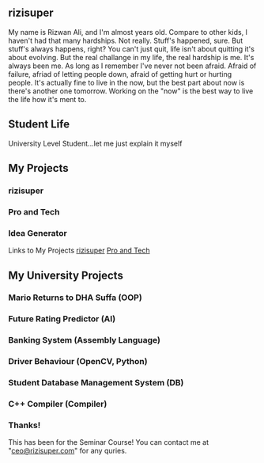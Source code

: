## rizisuper

My name is Rizwan Ali, and I'm almost years old. Compare to other kids, I haven't had that many hardships. Not really. Stuff's happened, sure. But stuff's always happens, right? You can't just quit, life isn't about quitting it's about evolving. But the real challange in my life, the real hardship is me. It's always been me. As long as I remember I've never not been afraid. Afraid of failure, afriad of letting people down, afraid of getting hurt or hurting people. It's actually fine to live in the now, but the best part about now is there's another one tomorrow. Working on the "now" is the best way to live the life how it's ment to.

## Student Life

University Level Student...let me just explain it myself


## My Projects 

### rizisuper 
### Pro and Tech
### Idea Generator

Links to My Projects 
[rizisuper](https://youtube.com/rizisuper)
[Pro and Tech](http://proandtech.com)

## My University Projects

### Mario Returns to DHA Suffa (OOP) 
### Future Rating Predictor (AI)
### Banking System (Assembly Language)
### Driver Behaviour (OpenCV, Python)
### Student Database Management System (DB)
### C++ Compiler (Compiler) 

### Thanks!

This has been for the Seminar Course! 
You can contact me at "ceo@rizisuper.com" for any quries. 
